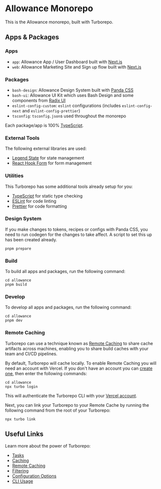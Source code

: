 # Allowance Monorepo

This is the Allowance monorepo, built with Turborepo.

## Apps & Packages

### Apps ###
- `app`: Allowance App / User Dashboard built with [Next.js](https://nextjs.org/)
- `web`: Allowance Marketing Site and Sign up flow built with [Next.js](https://nextjs.org/)

### Packages ###
- `bash-design`: Allowance Design System built with [Panda CSS](https://panda-css.com/)
- `bash-ui`: Allowance UI Kit which uses Bash Design and some components from [Radix UI](https://www.radix-ui.com/)
- `eslint-config-custom`: `eslint` configurations (includes `eslint-config-next` and `eslint-config-prettier`)
- `tsconfig`: `tsconfig.json`s used throughout the monorepo

Each package/app is 100% [TypeScript](https://www.typescriptlang.org/).

### External Tools

The following external libraries are used:

- [Legend State](https://www.legendapp.com/open-source/state/) for state management
- [React Hook Form](https://react-hook-form.com) for form management

### Utilities

This Turborepo has some additional tools already setup for you:

- [TypeScript](https://www.typescriptlang.org/) for static type checking
- [ESLint](https://eslint.org/) for code linting
- [Prettier](https://prettier.io) for code formatting

### Design System

If you make changes to tokens, recipes or configs with Panda CSS, you need to run codegen for the changes to take affect. A script to set this up has been created already.

`pnpm prepare`

### Build

To build all apps and packages, run the following command:

```
cd allowance
pnpm build
```

### Develop

To develop all apps and packages, run the following command:

```
cd allowance
pnpm dev
```

### Remote Caching

Turborepo can use a technique known as [Remote Caching](https://turbo.build/repo/docs/core-concepts/remote-caching) to share cache artifacts across machines, enabling you to share build caches with your team and CI/CD pipelines.

By default, Turborepo will cache locally. To enable Remote Caching you will need an account with Vercel. If you don't have an account you can [create one](https://vercel.com/signup), then enter the following commands:

```
cd allowance
npx turbo login
```

This will authenticate the Turborepo CLI with your [Vercel account](https://vercel.com/docs/concepts/personal-accounts/overview).

Next, you can link your Turborepo to your Remote Cache by running the following command from the root of your Turborepo:

```
npx turbo link
```

## Useful Links

Learn more about the power of Turborepo:

- [Tasks](https://turbo.build/repo/docs/core-concepts/monorepos/running-tasks)
- [Caching](https://turbo.build/repo/docs/core-concepts/caching)
- [Remote Caching](https://turbo.build/repo/docs/core-concepts/remote-caching)
- [Filtering](https://turbo.build/repo/docs/core-concepts/monorepos/filtering)
- [Configuration Options](https://turbo.build/repo/docs/reference/configuration)
- [CLI Usage](https://turbo.build/repo/docs/reference/command-line-reference)
